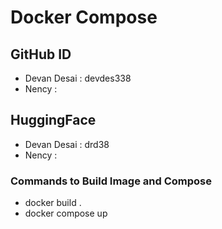 # Docker Compose
## GitHub ID
- Devan Desai : devdes338
- Nency : 

## HuggingFace
- Devan Desai : drd38
- Nency : 

### Commands to Build Image and Compose
- docker build .
- docker compose up